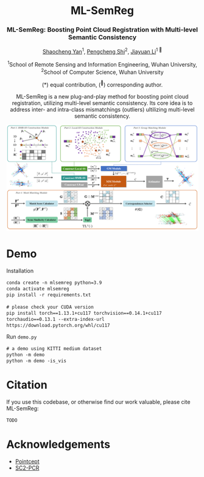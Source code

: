 <div align="center">
<h1>ML-SemReg</h1>
<h3>ML-SemReg: Boosting Point Cloud Registration with Multi-level Semantic Consistency</h3>

[Shaocheng Yan](https://github.com/Laka-3DV)<sup>1</sup>,
[Pengcheng Shi](https://orcid.org/0000-0003-2504-9890)<sup>2</sup>,
[Jiayuan Li](https://ljy-rs.github.io/web/)<sup>1 :email:</sup>

<sup>1</sup>School of Remote Sensing and Information Engineering, Wuhan University, 
<sup>2</sup>School of Computer Science, Wuhan University

(\*) equal contribution, (<sup>:email:</sup>) corresponding author.


ML-SemReg is a new plug-and-play method for boosting point cloud registration, utilizing multi-level semantic consistency. Its core idea is
to address inter- and intra-class mismatchings (outliers) ultilizing multi-level semantic consistency.

<!-- ArXiv Preprint ([]()), HuggingFace Page ([🤗 ()) -->


</div>

![ML-SemReg](assets/figs/pipeline.png "ML-SemReg")




# Demo

Installation
```shell
conda create -n mlsemreg python=3.9 
conda activate mlsemreg
pip install -r requirements.txt

# please check your CUDA version
pip install torch==1.13.1+cu117 torchvision==0.14.1+cu117 torchaudio==0.13.1 --extra-index-url https://download.pytorch.org/whl/cu117
```

Run `demo.py`

```shell
# a demo using KITTI medium dataset
python -m demo
python -m demo -is_vis
```


# Citation

If you use this codebase, or otherwise find our work valuable, please cite ML-SemReg:
```
TODO
```

# Acknowledgements 

- [Pointcept](https://github.com/Pointcept/Pointcept)
- [SC2-PCR](https://github.com/ZhiChen902/SC2-PCR)

